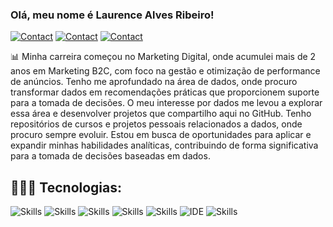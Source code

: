 ### Olá, meu nome é Laurence Alves Ribeiro!

[![Contact](https://img.shields.io/badge/Portfolio-255E63?style=for-the-badge&logo=About.me&logoColor=white)](https://sites.google.com/view/laurencealvesribeiro)
[![Contact](https://img.shields.io/badge/LinkedIn-0077B5?style=for-the-badge&logo=linkedin&logoColor=white)](https://www.linkedin.com/in/laurenceribeiro/)
[![Contact](https://img.shields.io/badge/WhatsApp-25D366?style=for-the-badge&logo=whatsapp&logoColor=white)](https://api.whatsapp.com/send?phone=5549999447791)

📊 Minha carreira começou no Marketing Digital, onde acumulei mais de 2 anos em Marketing B2C, com foco na gestão e otimização de performance de anúncios. Tenho me aprofundado na área de dados, onde procuro transformar dados em recomendações práticas que proporcionem suporte para a tomada de decisões. O meu interesse por dados me levou a explorar essa área e desenvolver projetos que compartilho aqui no GitHub. Tenho repositórios de cursos e projetos pessoais relacionados a dados, onde procuro sempre evoluir. Estou em busca de oportunidades para aplicar e expandir minhas habilidades analíticas, contribuindo de forma significativa para a tomada de decisões baseadas em dados.

## 👨🏻‍💻 Tecnologias:

![Skills](https://img.shields.io/badge/Python-3776AB?style=for-the-badge&logo=python&logoColor=white)
![Skills](https://img.shields.io/badge/Looker-4285F4.svg?style=for-the-badge&logo=Looker&logoColor=white)
![Skills](https://img.shields.io/badge/pandas-150458.svg?style=for-the-badge&logo=pandas&logoColor=white)
![Skills](https://img.shields.io/badge/NumPy-013243.svg?style=for-the-badge&logo=NumPy&logoColor=white)
![Skills](https://img.shields.io/badge/PostgreSQL-316192?style=for-the-badge&logo=postgresql&logoColor=white)
![IDE](https://img.shields.io/badge/Visual_Studio_Code-0078D4?style=for-the-badge&logo=visual%20studio%20code&logoColor=white)
![Skills](https://img.shields.io/badge/Microsoft_Excel-217346?style=for-the-badge&logo=microsoft-excel&logoColor=white)
